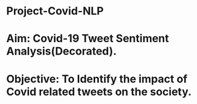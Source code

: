 # Project-Covid-NLP

# Aim: Covid-19 Tweet Sentiment Analysis(Decorated).
# Objective: To Identify the impact of Covid related tweets on the society.

<!-- Thank You -->
